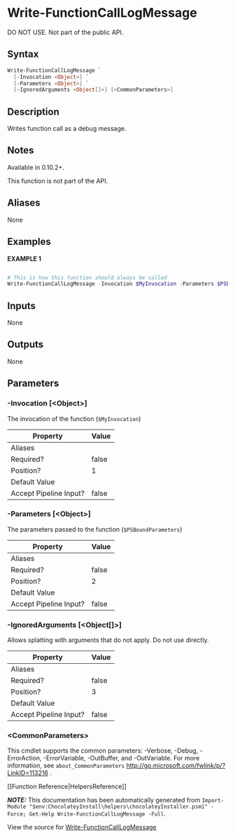 ﻿# Write-FunctionCallLogMessage

<!-- This documentation is automatically generated from https://github.com/chocolatey/choco/tree/stable/src/chocolatey.resources/helpers/functions/Write-FunctionCallLogMessage.ps1 using https://github.com/chocolatey/choco/tree/stable/GenerateDocs.ps1. Contributions are welcome at the original location(s). -->

DO NOT USE. Not part of the public API.

## Syntax

~~~powershell
Write-FunctionCallLogMessage `
  [-Invocation <Object>] `
  [-Parameters <Object>] `
  [-IgnoredArguments <Object[]>] [<CommonParameters>]
~~~

## Description

Writes function call as a debug message.

## Notes

Available in 0.10.2+.

This function is not part of the API.

## Aliases

None

## Examples

 **EXAMPLE 1**

~~~powershell

# This is how this function should always be called
Write-FunctionCallLogMessage -Invocation $MyInvocation -Parameters $PSBoundParameters
~~~ 

## Inputs

None

## Outputs

None

## Parameters

###  -Invocation [&lt;Object&gt;]
The invocation of the function (`$MyInvocation`)

Property               | Value
---------------------- | -----
Aliases                | 
Required?              | false
Position?              | 1
Default Value          | 
Accept Pipeline Input? | false
 
###  -Parameters [&lt;Object&gt;]
The parameters passed to the function (`$PSBoundParameters`)

Property               | Value
---------------------- | -----
Aliases                | 
Required?              | false
Position?              | 2
Default Value          | 
Accept Pipeline Input? | false
 
###  -IgnoredArguments [&lt;Object[]&gt;]
Allows splatting with arguments that do not apply. Do not use directly.

Property               | Value
---------------------- | -----
Aliases                | 
Required?              | false
Position?              | 3
Default Value          | 
Accept Pipeline Input? | false
 
### &lt;CommonParameters&gt;

This cmdlet supports the common parameters: -Verbose, -Debug, -ErrorAction, -ErrorVariable, -OutBuffer, and -OutVariable. For more information, see `about_CommonParameters` http://go.microsoft.com/fwlink/p/?LinkID=113216 .



[[Function Reference|HelpersReference]]

***NOTE:*** This documentation has been automatically generated from `Import-Module "$env:ChocolateyInstall\helpers\chocolateyInstaller.psm1" -Force; Get-Help Write-FunctionCallLogMessage -Full`.

View the source for [Write-FunctionCallLogMessage](https://github.com/chocolatey/choco/tree/stable/src/chocolatey.resources/helpers/functions/Write-FunctionCallLogMessage.ps1)
